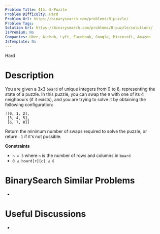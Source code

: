 ```yaml
---
Problem Title: 415. 8-Puzzle
Problem Difficulty: Hard
Problem Url: https://binarysearch.com/problems/8-puzzle/
Problem Tags: 
Solution Url: https://binarysearch.com/problems/8-puzzle/solutions/
IsPremium: No
Companies: Uber, Airbnb, Lyft, Facebook, Google, Microsoft, Amazon
IsTemplate: No
---
```


<span style="color: ;">Hard</span>

# Description

You are given a 3x3 `board` of unique integers from 0 to 8, representing the state of a puzzle. In this puzzle, you can swap the `0` with one of its 4 neighbours (if it exists), and you are trying to solve it by obtaining the following configuration:

```
[[0, 1, 2],
 [3, 4, 5],
 [6, 7, 8]]
```

Return the minimum number of swaps required to solve the puzzle, or return `-1` if it's not possible.

**Constraints**
- `n = 3` where `n` is the number of rows and columns in `board`
- `0 ≤ board[r][c] ≤ 8`

# BinarySearch Similar Problems

- []()

# Useful Discussions

- []()
